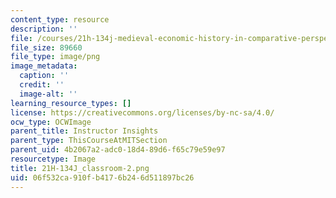 ```yaml
---
content_type: resource
description: ''
file: /courses/21h-134j-medieval-economic-history-in-comparative-perspective-spring-2012/06f532ca910fb4176b246d511897bc26_21H-134J_classroom-2.png
file_size: 89660
file_type: image/png
image_metadata:
  caption: ''
  credit: ''
  image-alt: ''
learning_resource_types: []
license: https://creativecommons.org/licenses/by-nc-sa/4.0/
ocw_type: OCWImage
parent_title: Instructor Insights
parent_type: ThisCourseAtMITSection
parent_uid: 4b2067a2-adc0-18d4-89d6-f65c79e59e97
resourcetype: Image
title: 21H-134J_classroom-2.png
uid: 06f532ca-910f-b417-6b24-6d511897bc26
---
```


